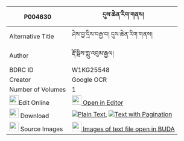 |P004630|དུས་ཆེན་རིག་གནས། 
| --- | --- 
|Alternative Title |ཤེས་བྱ་དྲིས་བརྒྱ་བ། དུས་ཆེན་རིག་གནས།
|Author| རྡོ་སྦིས་ཀླུ་འབུམ་རྒྱལ།
|BDRC ID | W1KG25548
|Creator | Google OCR
|Number of Volumes| 1
|<img width="25" src="https://img.icons8.com/color/25/000000/edit-property.png">Edit Online| [<img width="25" src="https://avatars.githubusercontent.com/u/45091458?s=200&v=4"> Open in Editor](http://editor.openpecha.org/P004630)
|<img width="25" src="https://img.icons8.com/fluent/48/000000/download-2.png"/>  Download | [![](https://img.icons8.com/color/20/000000/txt.png)Plain Text](https://github.com/Openpecha/P004630/releases/download/v1/duchen_rikne_plain_P004630.zip), [![](https://img.icons8.com/color/20/000000/txt.png)Text with Pagination](https://github.com/Openpecha/P004630/releases/download/v1/duchen_rikne_pages_P004630.zip)
|<img width="25" src="https://img.icons8.com/plasticine/100/000000/pictures-folder.png"/>  Source Images | [<img width="25" src="https://library.bdrc.io/icons/BUDA-small.svg"> Images of text file open in BUDA](https://library.bdrc.io/show/bdr:W1KG25548)